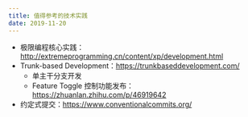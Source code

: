 ```yaml
---
title: 值得参考的技术实践
date: 2019-11-20
---
```


  - 极限编程核心实践：http://extremeprogramming.cn/content/xp/development.html
  - Trunk-based Development：https://trunkbaseddevelopment.com/
    - 单主干分支开发
    - Feature Toggle 控制功能发布：https://zhuanlan.zhihu.com/p/46919642
  - 约定式提交：https://www.conventionalcommits.org/
